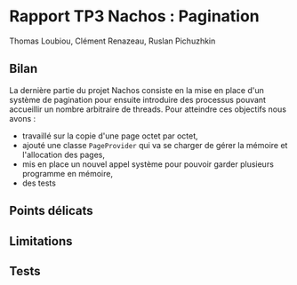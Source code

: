 Rapport TP3 Nachos : Pagination
===============================


Thomas Loubiou, Clément Renazeau, Ruslan Pichuzhkin


Bilan
-----
La dernière partie du projet Nachos consiste en la mise en place d'un système de pagination pour ensuite introduire des processus pouvant accueillir un nombre arbitraire de threads. Pour atteindre ces objectifs nous avons :
-   travaillé sur la copie d'une page octet par octet,
-   ajouté une classe `PageProvider` qui va se charger de gérer la mémoire et l'allocation des pages,
-   mis en place un nouvel appel système pour pouvoir garder plusieurs programme en mémoire,
-   des tests 

Points délicats
---------------

Limitations
-----------

Tests
-----
